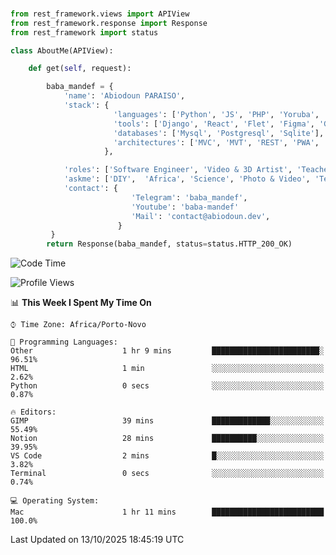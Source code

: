 ###
```python
from rest_framework.views import APIView
from rest_framework.response import Response
from rest_framework import status

class AboutMe(APIView):

    def get(self, request):

        baba_mandef = {
            'name': 'Abiodoun PARAISO',
            'stack': {
                       'languages': ['Python', 'JS', 'PHP', 'Yoruba', 'Fongbe', 'Kreyol', 'English', 'French'],
                       'tools': ['Django', 'React', 'Flet', 'Figma', 'GIMP', 'Inckscape', 'Kdenlive', 'Blender'],
                       'databases': ['Mysql', 'Postgresql', 'Sqlite'],
                       'architectures': ['MVC', 'MVT', 'REST', 'PWA', 'SPA', 'MicroServices']
                     },

            'roles': ['Software Engineer', 'Video & 3D Artist', 'Teacher', 'Mentor', 'Farmer'],
            'askme': ['DIY',  'Africa', 'Science', 'Photo & Video', 'Tech', 'Agro'],
            'contact': {
                           'Telegram': 'baba_mandef',
                           'Youtube': 'baba-mandef'
                           'Mail': 'contact@abiodoun.dev',
                        }
         }
        return Response(baba_mandef, status=status.HTTP_200_OK)

```                    

<!--START_SECTION:waka-->
![Code Time](http://img.shields.io/badge/Code%20Time-1%2C862%20hrs%2059%20mins-blue)

![Profile Views](http://img.shields.io/badge/Profile%20Views-0-blue)

📊 **This Week I Spent My Time On** 

```text
⌚︎ Time Zone: Africa/Porto-Novo

💬 Programming Languages: 
Other                    1 hr 9 mins         ████████████████████████░   96.51% 
HTML                     1 min               ░░░░░░░░░░░░░░░░░░░░░░░░░   2.62% 
Python                   0 secs              ░░░░░░░░░░░░░░░░░░░░░░░░░   0.87%

🔥 Editors: 
GIMP                     39 mins             █████████████░░░░░░░░░░░░   55.49% 
Notion                   28 mins             ██████████░░░░░░░░░░░░░░░   39.95% 
VS Code                  2 mins              █░░░░░░░░░░░░░░░░░░░░░░░░   3.82% 
Terminal                 0 secs              ░░░░░░░░░░░░░░░░░░░░░░░░░   0.74%

💻 Operating System: 
Mac                      1 hr 11 mins        █████████████████████████   100.0%

```


 Last Updated on 13/10/2025 18:45:19 UTC
<!--END_SECTION:waka-->

